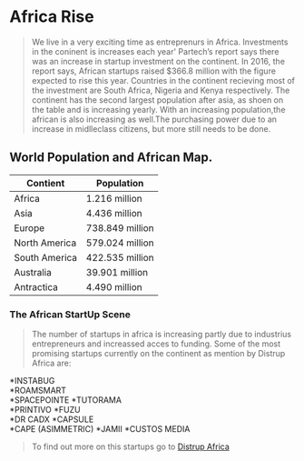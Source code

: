 # Africa Rise

> We live in a very exciting time as entreprenurs in Africa. Investments in the coninent is increases each year'
> Partech’s report says there was an increase in startup investment on the continent. In 2016, the report says, African startups raised $366.8 million with the figure expected to rise this year.
> Countries in the continent recieving most of the investment are South Africa, Nigeria and Kenya respectively.
> The continent has the second largest population after asia, as shoen on the table and is increasing yearly. 
> With an increasing population,the african is also increasing as well.The purchasing power due to an increase in midlleclass citizens, but more still needs to be done.

## World Population and African Map. 

Contient | Population
-------- | ----------
Africa | 1.216 million
Asia | 4.436 million
Europe | 738.849 million
North America | 579.024 million
South America | 422.535 million
Australia | 39.901 million
Antractica | 4.490 million

### The African StartUp Scene
> The number of startups in africa is increasing partly due to industrius entrepreneurs and increassed acces to funding.
>Some of the most promising startups currently on the continent as mention by Distrup Africa are:

*INSTABUG                        
*ROAMSMART                       
*SPACEPOINTE
*TUTORAMA                        
*PRINTIVO
*FUZU                            
*DR CADX
*CAPSULE                         
*CAPE (ASIMMETRIC)
*JAMII 
*CUSTOS MEDIA

>To find out more on this startups go to [Distrup Africa](https://www.disrupt-africa.com/2017/01/12-african-startups-to-watch-in-2017/)






